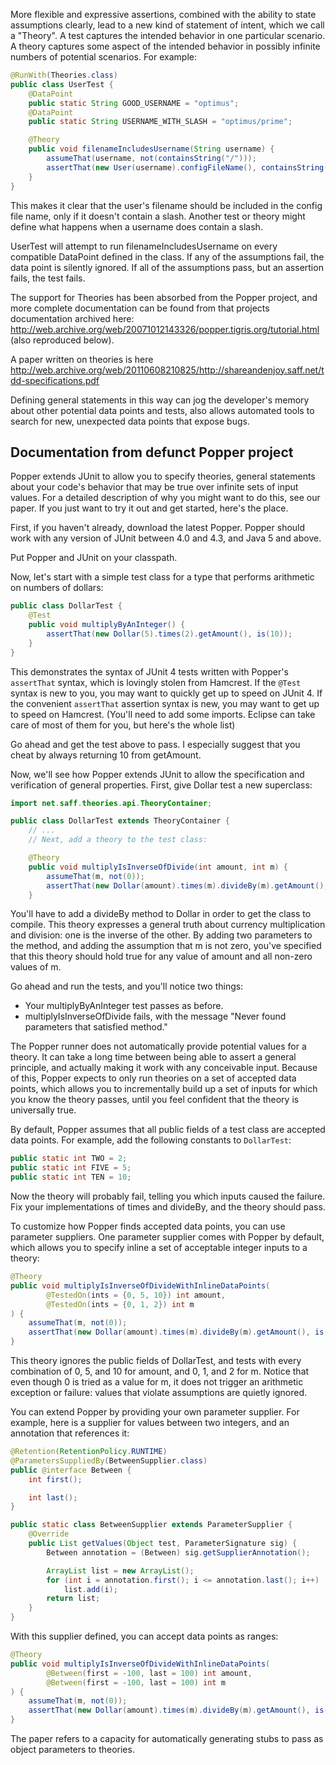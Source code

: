 More flexible and expressive assertions, combined with the ability to state assumptions clearly, lead to a new kind of statement of intent, which we call a "Theory". A test captures the intended behavior in one particular scenario. A theory captures some aspect of the intended behavior in possibly infinite numbers of potential scenarios. For example:
```java
@RunWith(Theories.class)
public class UserTest {
    @DataPoint
    public static String GOOD_USERNAME = "optimus";
    @DataPoint
    public static String USERNAME_WITH_SLASH = "optimus/prime";

    @Theory
    public void filenameIncludesUsername(String username) {
        assumeThat(username, not(containsString("/")));
        assertThat(new User(username).configFileName(), containsString(username));
    }
}
```

This makes it clear that the user's filename should be included in the config file name, only if it doesn't contain a slash. Another test or theory might define what happens when a username does contain a slash.

UserTest will attempt to run filenameIncludesUsername on every compatible DataPoint defined in the class. If any of the assumptions fail, the data point is silently ignored. If all of the assumptions pass, but an assertion fails, the test fails.

The support for Theories has been absorbed from the Popper project, and more complete documentation can be found from that projects documentation archived here: http://web.archive.org/web/20071012143326/popper.tigris.org/tutorial.html
(also reproduced below).

A paper written on theories is here http://web.archive.org/web/20110608210825/http://shareandenjoy.saff.net/tdd-specifications.pdf

Defining general statements in this way can jog the developer's memory about other potential data points and tests, also allows automated tools to search for new, unexpected data points that expose bugs.

## Documentation from defunct Popper project
Popper extends JUnit to allow you to specify theories, general statements about your code's behavior that may be true over infinite sets of input values. For a detailed description of why you might want to do this, see our paper. If you just want to try it out and get started, here's the place.

First, if you haven't already, download the latest Popper. Popper should work with any version of JUnit between 4.0 and 4.3, and Java 5 and above.

Put Popper and JUnit on your classpath.

Now, let's start with a simple test class for a type that performs arithmetic on numbers of dollars:
```java
public class DollarTest {
    @Test
    public void multiplyByAnInteger() {
        assertThat(new Dollar(5).times(2).getAmount(), is(10));
    }
}
```

This demonstrates the syntax of JUnit 4 tests written with Popper's `assertThat` syntax, which is lovingly stolen from Hamcrest. If the `@Test` syntax is new to you, you may want to quickly get up to speed on JUnit 4. If the convenient `assertThat` assertion syntax is new, you may want to get up to speed on Hamcrest. (You'll need to add some imports. Eclipse can take care of most of them for you, but here's the whole list)

Go ahead and get the test above to pass. I especially suggest that you cheat by always returning 10 from getAmount.

Now, we'll see how Popper extends JUnit to allow the specification and verification of general properties. First, give Dollar test a new superclass:
```java
import net.saff.theories.api.TheoryContainer;

public class DollarTest extends TheoryContainer {
    // ...
    // Next, add a theory to the test class:

    @Theory
    public void multiplyIsInverseOfDivide(int amount, int m) {
        assumeThat(m, not(0));
        assertThat(new Dollar(amount).times(m).divideBy(m).getAmount(), is(amount));
    }
```
You'll have to add a divideBy method to Dollar in order to get the class to compile. This theory expresses a general truth about currency multiplication and division: one is the inverse of the other. By adding two parameters to the method, and adding the assumption that m is not zero, you've specified that this theory should hold true for any value of amount and all non-zero values of m.

Go ahead and run the tests, and you'll notice two things:

- Your multiplyByAnInteger test passes as before.
- multiplyIsInverseOfDivide fails, with the message "Never found parameters that satisfied method."

The Popper runner does not automatically provide potential values for a theory. It can take a long time between being able to assert a general principle, and actually making it work with any conceivable input. Because of this, Popper expects to only run theories on a set of accepted data points, which allows you to incrementally build up a set of inputs for which you know the theory passes, until you feel confident that the theory is universally true.

By default, Popper assumes that all public fields of a test class are accepted data points. For example, add the following constants to `DollarTest`:
```java
public static int TWO = 2;
public static int FIVE = 5;
public static int TEN = 10;
```

Now the theory will probably fail, telling you which inputs caused the failure. Fix your implementations of times and divideBy, and the theory should pass.

To customize how Popper finds accepted data points, you can use parameter suppliers. One parameter supplier comes with Popper by default, which allows you to specify inline a set of acceptable integer inputs to a theory:
```java
@Theory
public void multiplyIsInverseOfDivideWithInlineDataPoints(
        @TestedOn(ints = {0, 5, 10}) int amount,
        @TestedOn(ints = {0, 1, 2}) int m
) {
    assumeThat(m, not(0));
    assertThat(new Dollar(amount).times(m).divideBy(m).getAmount(), is(amount));
}
```

This theory ignores the public fields of DollarTest, and tests with every combination of 0, 5, and 10 for amount, and 0, 1, and 2 for m. Notice that even though 0 is tried as a value for m, it does not trigger an arithmetic exception or failure: values that violate assumptions are quietly ignored.

You can extend Popper by providing your own parameter supplier. For example, here is a supplier for values between two integers, and an annotation that references it:
```java
@Retention(RetentionPolicy.RUNTIME)
@ParametersSuppliedBy(BetweenSupplier.class)
public @interface Between {
    int first();

    int last();
}

public static class BetweenSupplier extends ParameterSupplier {
    @Override
    public List getValues(Object test, ParameterSignature sig) {
        Between annotation = (Between) sig.getSupplierAnnotation();

        ArrayList list = new ArrayList();
        for (int i = annotation.first(); i <= annotation.last(); i++)
            list.add(i);
        return list;
    }
}
```

With this supplier defined, you can accept data points as ranges:
```java
@Theory
public void multiplyIsInverseOfDivideWithInlineDataPoints(
        @Between(first = -100, last = 100) int amount,
        @Between(first = -100, last = 100) int m
) {
    assumeThat(m, not(0));
    assertThat(new Dollar(amount).times(m).divideBy(m).getAmount(), is(amount));
}
```

The paper refers to a capacity for automatically generating stubs to pass as object parameters to theories.